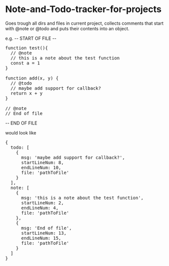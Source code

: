 # Note-and-Todo-tracker-for-projects
Goes trough all dirs and files in current project, collects comments that start with @note or @todo and puts their contents into an object.

e.g.
-- START OF FILE --
<pre>
function test(){
  // @note
  // this is a note about the test function
  const a = 1
}

function add(x, y) {
  // @todo
  // maybe add support for callback?
  return x + y
}

// @note
// End of file
</pre>
-- END OF FILE

would look like
<pre>
{
  todo: [
    {
      msg: 'maybe add support for callback?',
      startLineNum: 8,
      endLineNum: 10,
      file: 'pathToFile'
    }
  ],
  note: [
    {
      msg: 'this is a note about the test function',
      startLineNum: 2,
      endLineNum: 4,
      file: 'pathToFile'
    }, 
    {
      msg: 'End of file',
      startLineNum: 13,
      endLineNum: 15,
      file: 'pathToFile'
    }
  ]
}
</pre>
